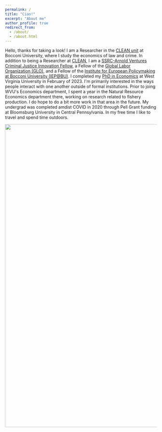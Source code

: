 ```yaml
---
permalink: /
title: "Ciao!" 
excerpt: "About me"
author_profile: true
redirect_from: 
  - /about/
  - /about.html
---
```


Hello, thanks for taking a look! I am a Researcher in the [CLEAN unit](https://clean.unibocconi.eu/) at Bocconi University, where I study the economics of law and crime. In addition to being a Researcher at [CLEAN](https://clean.unibocconi.eu/people/researchers/zachary-porreca), I am a [SSRC-Arnold Ventures Criminal Justice Innovation Fellow](https://www.ssrc.org/programs/arnold-ventures-criminal-justice-innovation-fellowships/fellows/), a Fellow of the [Global Labor Organization (GLO)](https://glabor.org/user/zachporreca/), and a Fellow of the [Institute for European Policymaking at Bocconi University (IEP@BU)](https://iep.unibocconi.eu/people/zachary-porreca?_gl=1*eqlw98*_up*MQ..*_ga*OTI1OTgxNzkzLjE3MjA3MzA1NTk.*_ga_YD6KN3P4TH*MTcyMDczMDU1OC4xLjEuMTcyMDczMDU2Ni4wLjAuMA..). I completed my [PhD in Economics](https://doi.org/10.33915/etd.12004) at West Virginia University in February of 2023. I'm primarily interested in the ways people interact with one another outside of formal institutions. Prior to joing WVU's Economics department, I spent a year in the Natural Resource Economics department there, working on research related to fishery production. I do hope to do a bit more work in that area in the future. My undergrad was completed amdist COVID in 2020 through Pell Grant funding at Bloomsburg University in Central Pennsylvania. In my free time I like to travel and spend time outdoors. 

<img src="/images/personal/olympia.jpg" width="1000"/>


